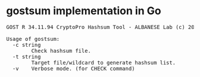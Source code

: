 # gostsum implementation in Go

<pre>
GOST R 34.11.94 CryptoPro Hashsum Tool - ALBANESE Lab (c) 2020-2021

Usage of gostsum:
  -c string
        Check hashsum file.
  -t string
        Target file/wildcard to generate hashsum list.
  -v    Verbose mode. (for CHECK command)
</pre>
